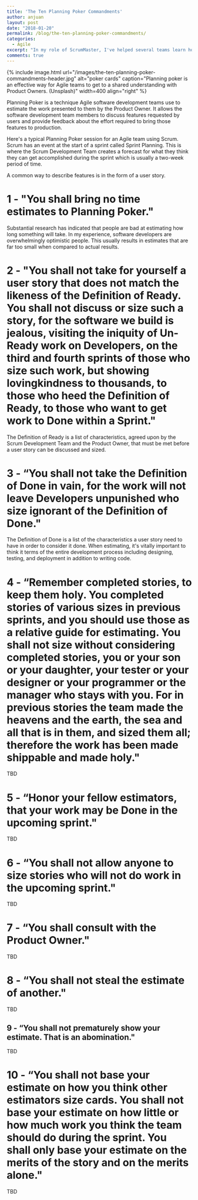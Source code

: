 ```yaml
---
title: 'The Ten Planning Poker Commandments'
author: anjuan
layout: post
date: "2018-01-20"
permalink: /blog/the-ten-planning-poker-commandments/
categories:
  - Agile
excerpt: "In my role of ScrumMaster, I've helped several teams learn how to use Planning Poker to size user stories. This post distills the lessons I've shared over the years."
comments: true
---
```


{% include image.html url="/images/the-ten-planning-poker-commandments-header.jpg" alt="poker cards" caption="Planning poker is an effective way for Agile teams to get to a shared understanding with Product Owners. (Unsplash)" width=400 align="right" %}

Planning Poker is a technique Agile software development teams use to estimate the work presented to them by the Product Owner. It allows the software development team members to discuss features requested by users and provide feedback about the effort required to bring those features to production.

Here's a typical Planning Poker session for an Agile team using Scrum. Scrum has an event at the start of a sprint called Sprint Planning. This is where the Scrum Development Team creates a forecast for what they think they can get accomplished during the sprint which is usually a two-week period of time.

A common way to describe features is in the form of a user story. 

# 1 - "You shall bring no time estimates to Planning Poker."

Substantial research has indicated that people are bad at estimating how long something will take. In my experience, software developers are overwhelmingly optimistic people. This usually results in estimates that are far too small when compared to actual results.

# 2 - "You shall not take for yourself a user story that does not match the likeness of the Definition of Ready. You shall not discuss or size such a story, for the software we build is jealous, visiting the iniquity of Un-Ready work on Developers, on the third and fourth sprints of those who size such work, but showing lovingkindness to thousands, to those who heed the Definition of Ready, to those who want to get work to Done within a Sprint."

The Definition of Ready is a list of characteristics, agreed upon by the Scrum Development Team and the Product Owner, that must be met before a user story can be discussed and sized.

# 3 - “You shall not take the Definition of Done in vain, for the work will not leave Developers unpunished who size ignorant of the Definition of Done."

The Definition of Done is a list of the characteristics a user story need to have in order to consider it done. When estimating, it's vitally important to think it terms of the entire development process including designing, testing, and deployment in addition to writing code.

# 4 - “Remember completed stories, to keep them holy. You completed stories of various sizes in previous sprints, and you should use those as a relative guide for estimating. You shall not size without considering completed stories, you or your son or your daughter, your tester or your designer or your programmer or the manager who stays with you. For in previous stories the team made the heavens and the earth, the sea and all that is in them, and sized them all; therefore the work has been made shippable and made holy."

TBD

# 5 - “Honor your fellow estimators, that your work may be Done in the upcoming sprint."

TBD

# 6 - “You shall not allow anyone to size stories who will not do work in the upcoming sprint."

TBD

# 7 - “You shall consult with the Product Owner."

TBD

# 8 - “You shall not steal the estimate of another."

TBD

## 9 - “You shall not prematurely show your estimate. That is an abomination."

TBD

# 10 - “You shall not base your estimate on how you think other estimators size cards. You shall not base your estimate on how little or how much work you think the team should do during the sprint. You shall only base your estimate on the merits of the story and on the merits alone."

TBD
